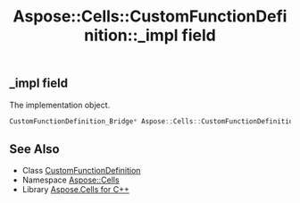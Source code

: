 ﻿---
title: Aspose::Cells::CustomFunctionDefinition::_impl field
linktitle: _impl
second_title: Aspose.Cells for C++ API Reference
description: 'Aspose::Cells::CustomFunctionDefinition::_impl field. The implementation object in C++.'
type: docs
weight: 700
url: /cpp/aspose.cells/customfunctiondefinition/_impl/
---
## _impl field


The implementation object.

```cpp
CustomFunctionDefinition_Bridge* Aspose::Cells::CustomFunctionDefinition::_impl
```

## See Also

* Class [CustomFunctionDefinition](../)
* Namespace [Aspose::Cells](../../)
* Library [Aspose.Cells for C++](../../../)
